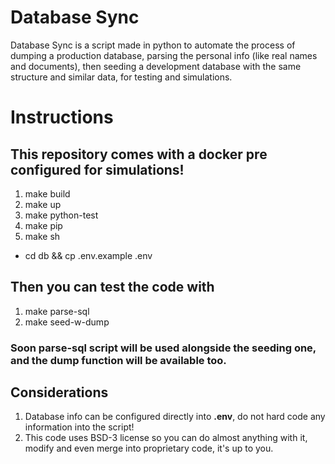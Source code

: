# Database Sync
Database Sync is a script made in python to automate the process of dumping a production database, parsing the personal info (like real names and documents), then seeding a development database with the same structure and similar data, for testing and simulations.

# Instructions
## This repository comes with a docker pre configured for simulations!
1. make build
2. make up
3. make python-test
4. make pip
5. make sh
- cd db && cp .env.example .env

## Then you can test the code with
1. make parse-sql
2. make seed-w-dump

### Soon parse-sql script will be used alongside the seeding one, and the dump function will be available too.

## Considerations

1. Database info can be configured directly into **.env**, do not hard code any information into the script!
2. This code uses BSD-3 license so you can do almost anything with it, modify and even merge into proprietary code, it's up to you.
